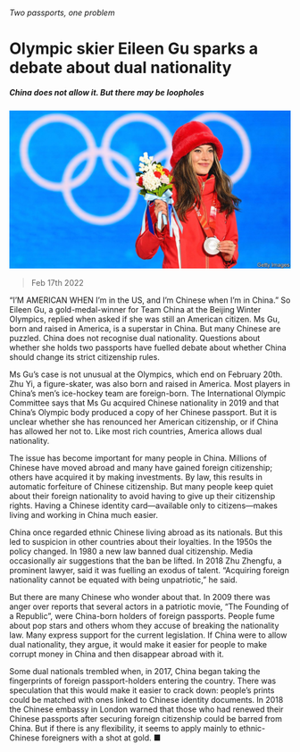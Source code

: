 ###### Two passports, one problem

# Olympic skier Eileen Gu sparks a debate about dual nationality 

##### China does not allow it. But there may be loopholes 

![image](images/20220219_CNP002_0.jpg) 

> Feb 17th 2022 

“I’M AMERICAN WHEN I’m in the US, and I’m Chinese when I’m in China.” So Eileen Gu, a gold-medal-winner for Team China at the Beijing Winter Olympics, replied when asked if she was still an American citizen. Ms Gu, born and raised in America, is a superstar in China. But many Chinese are puzzled. China does not recognise dual nationality. Questions about whether she holds two passports have fuelled debate about whether China should change its strict citizenship rules.

Ms Gu’s case is not unusual at the Olympics, which end on February 20th. Zhu Yi, a figure-skater, was also born and raised in America. Most players in China’s men’s ice-hockey team are foreign-born. The International Olympic Committee says that Ms Gu acquired Chinese nationality in 2019 and that China’s Olympic body produced a copy of her Chinese passport. But it is unclear whether she has renounced her American citizenship, or if China has allowed her not to. Like most rich countries, America allows dual nationality.


The issue has become important for many people in China. Millions of Chinese have moved abroad and many have gained foreign citizenship; others have acquired it by making investments. By law, this results in automatic forfeiture of Chinese citizenship. But many people keep quiet about their foreign nationality to avoid having to give up their citizenship rights. Having a Chinese identity card—available only to citizens—makes living and working in China much easier.

China once regarded ethnic Chinese living abroad as its nationals. But this led to suspicion in other countries about their loyalties. In the 1950s the policy changed. In 1980 a new law banned dual citizenship. Media occasionally air suggestions that the ban be lifted. In 2018 Zhu Zhengfu, a prominent lawyer, said it was fuelling an exodus of talent. “Acquiring foreign nationality cannot be equated with being unpatriotic,” he said.

But there are many Chinese who wonder about that. In 2009 there was anger over reports that several actors in a patriotic movie, “The Founding of a Republic”, were China-born holders of foreign passports. People fume about pop stars and others whom they accuse of breaking the nationality law. Many express support for the current legislation. If China were to allow dual nationality, they argue, it would make it easier for people to make corrupt money in China and then disappear abroad with it.

Some dual nationals trembled when, in 2017, China began taking the fingerprints of foreign passport-holders entering the country. There was speculation that this would make it easier to crack down: people’s prints could be matched with ones linked to Chinese identity documents. In 2018 the Chinese embassy in London warned that those who had renewed their Chinese passports after securing foreign citizenship could be barred from China. But if there is any flexibility, it seems to apply mainly to ethnic-Chinese foreigners with a shot at gold. ■

